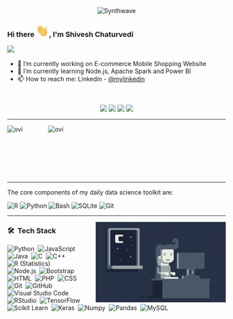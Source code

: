 <p align="center"><img src="https://thumbs.gfycat.com/GoodnaturedFondGaur-size_restricted.gif" alt="Synthwave" height="300" width="500"></p>

### Hi there <img src="https://raw.githubusercontent.com/ABSphreak/ABSphreak/master/gifs/Hi.gif" width="30px">, I'm Shivesh Chaturvedi

<img src="https://readme-typing-svg.herokuapp.com/?color=016EEA&height=18&width=300&vCenter=true&lines=Shivesh+Chaturvedi;Full+stack+Web+dev;Data+Science+enthusiast" />

- 🔭 I’m currently working on E-commerce Mobile Shopping Website
- 🌱 I’m currently learning Node.js, Apache Spark and Power BI
- 📫 How to reach me: Linkedin - [@mylinkedin](https://www.linkedin.com/in/shivesh-chaturvedi-523109171/)
<br>

<p align="center">
<img src="https://img.shields.io/badge/Age-21-blue" />
  <img src="https://img.shields.io/badge/Focus-Machine%20Learning-brightgreen" />
  <img src="https://img.shields.io/badge/Lives-Madhya%20Pradesh-success" />
  <img src="https://img.shields.io/badge/Languages-English%20%26%20Hindi-brightgreen" />
 </p>

<hr>

<p><img align="left" src="https://github-readme-stats.vercel.app/api/top-langs?username=Shivesh21122000&show_icons=true&locale=en&layout=compact&theme=chartreuse-dark" alt="ovi" /></p>
<p>&nbsp;<img align="right" src="https://github-readme-stats.vercel.app/api?username=Shivesh21122000&show_icons=true&locale=en&theme=chartreuse-dark" alt="ovi" width="410" /></p>
<br><br><br><br><br>


<hr>

The core components of my daily data science toolkit are:

<!--
Icons from https://simpleicons.org/
-->

<p>
<img alt="R" src="https://img.shields.io/badge/-R-276DC3?style=flat-square&logo=r&logoColor=white" />
<img alt="Python" src="https://img.shields.io/badge/-Python-3776AB?style=flat-square&logo=python&logoColor=white" />
<img alt="Bash" src="https://img.shields.io/badge/-Bash-4EAA25?style=flat-square&logo=gnu-bash&logoColor=white" />
<img alt="SQLite" src="https://img.shields.io/badge/-SQL-003B57?style=flat-square&logo=sqlite&logoColor=white" />
<img alt="Git" src="https://img.shields.io/badge/-Git-F05032?style=flat-square&logo=git&logoColor=white" />
</p>

<hr>

<img alt="Night Coding" src="https://raw.githubusercontent.com/AVS1508/AVS1508/master/assets/Night-Coding.gif" align="right"/>

### 🛠 &nbsp;Tech Stack

![Python](https://img.shields.io/badge/-Python-05122A?style=flat&logo=python)&nbsp;
![JavaScript](https://img.shields.io/badge/-JavaScript-05122A?style=flat&logo=javascript)&nbsp;
![Java](https://img.shields.io/badge/-Java-05122A?style=flat&logo=Java&logoColor=FFA518)&nbsp;
![C](https://img.shields.io/badge/-C-05122A?style=flat&logo=C&logoColor=A8B9CC)&nbsp;
![C++](https://img.shields.io/badge/-C++-05122A?style=flat&logo=C%2B%2B&logoColor=00599C)&nbsp;
![R (Statistics)](https://img.shields.io/badge/-R-05122A?style=flat&logo=R&logoColor=276DC3)\
![Node.js](https://img.shields.io/badge/-Node.js-05122A?style=flat&logo=node.js)&nbsp;
![Bootstrap](https://img.shields.io/badge/-Bootstrap-05122A?style=flat&logo=bootstrap&logoColor=563D7C)
![HTML](https://img.shields.io/badge/-HTML-05122A?style=flat&logo=HTML5)&nbsp;
![PHP](https://img.shields.io/badge/PHP-05122A?style=flat&logo=php&logoColor=white)&nbsp;
![CSS](https://img.shields.io/badge/-CSS-05122A?style=flat&logo=CSS3&logoColor=1572B6)&nbsp;\
![Git](https://img.shields.io/badge/-Git-05122A?style=flat&logo=git)&nbsp;
![GitHub](https://img.shields.io/badge/-GitHub-05122A?style=flat&logo=github)&nbsp;
![Visual Studio Code](https://img.shields.io/badge/-Visual%20Studio%20Code-05122A?style=flat&logo=visual-studio-code&logoColor=007ACC)&nbsp;
![RStudio](https://img.shields.io/badge/-RStudio-05122A?style=flat&logo=rstudio)&nbsp;
![TensorFlow](https://img.shields.io/badge/TensorFlow-05122A?style=flat&logo=TensorFlow&logoColor=white)&nbsp;\
![Scikit Learn](https://img.shields.io/badge/scikit_learn-05122A?style=flat&logo=scikit-learn&logoColor=white)&nbsp;
![Keras](https://img.shields.io/badge/Keras-05122A?style=flat&logo=Keras&logoColor=D00000)&nbsp;
![Numpy](https://img.shields.io/badge/Numpy-05122A?style=flat&logo=numpy&logoColor=white)&nbsp;
![Pandas](https://img.shields.io/badge/-Pandas-05122A?style=flat&logo=pandas&logoColor=1572B6)&nbsp;
![MySQL](https://img.shields.io/badge/-MySQL-05122A?style=flat&logo=mysql&logoColor=1572B6)&nbsp;
